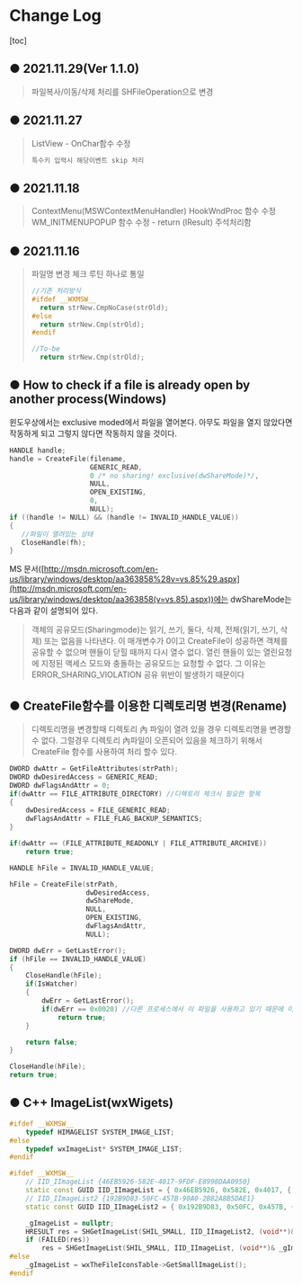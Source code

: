 # Change Log

[toc]

## ● 2021.11.29(Ver 1.1.0)

> 파일복사/이동/삭제 처리를 SHFileOperation으로 변경



## ● 2021.11.27

> ListView - OnChar함수 수정
>
>    ``` markdown
>    특수키 입력시 해당이벤트 skip 처리
>    ```



## ● 2021.11.18

> ContextMenu(MSWContextMenuHandler) HookWndProc 함수 수정
> WM_INITMENUPOPUP 함수 수정 - return (lResult) 주석처리함



## ● 2021.11.16

> 파일명 변경 체크 루틴 하나로 통일
>
> ```c++
> //기존 처리방식
> #ifdef __WXMSW__
> 	return strNew.CmpNoCase(strOld);
> #else
> 	return strNew.Cmp(strOld);
> #endif
> 
> //To-be
> 	return strNew.Cmp(strOld);
> ```



## ● How to check if a file is already open by another process(Windows)

윈도우상에서는 exclusive moded에서 파일을 열어본다.
아무도 파일을 열지 않았다면 작동하게 되고 그렇지 않다면 작동하지 않을 것이다.

```c++
HANDLE handle;
handle = CreateFile(filename, 
                    GENERIC_READ, 
                    0 /* no sharing! exclusive(dwShareMode)*/, 
                    NULL, 
                    OPEN_EXISTING, 
                    0, 
                    NULL);
if ((handle != NULL) && (handle != INVALID_HANDLE_VALUE))
{
   //파일이 열려있는 상태
   CloseHandle(fh);
}
```

MS 문서([http://msdn.microsoft.com/en-us/library/windows/desktop/aa363858%28v=vs.85%29.aspx](http://msdn.microsoft.com/en-us/library/windows/desktop/aa363858(v=vs.85).aspx))에는 dwShareMode는 다음과 같이 설명되어 있다.

> 객체의 공유모드(Sharingmode)는 읽기, 쓰기, 둘다, 삭제, 전체(읽기, 쓰기, 삭제) 또는 없음을 나타낸다.
> 이 매개변수가 0이고 CreateFile이 성공하면 객체를 공유할 수 없으며 핸들이 닫힐 때까지 다시 열수 없다.
> 열린 핸들이 있는 열린요청에 지정된 액세스 모드와 충돌하는 공유모드는 요청할 수 없다. 그 이유는  ERROR_SHARING_VIOLATION 공유 위반이 발생하기 때문이다

## ● CreateFile함수를 이용한 디렉토리명 변경(Rename)

> 디렉토리명을 변경할때 디렉토리 內 파일이 열려 있을 경우 디렉토리명을 변경할 수 없다.
> 그럴경우 디렉토리 內파일이 오픈되어 있음을 체크하기 위해서 CreateFile 함수를 사용하여 처리 할수 있다.

```c++
DWORD dwAttr = GetFileAttributes(strPath);
DWORD dwDesiredAccess = GENERIC_READ;
DWORD dwFlagsAndAttr = 0;
if(dwAttr == FILE_ATTRIBUTE_DIRECTORY) //디렉토리 체크시 필요한 항목
{
	dwDesiredAccess = FILE_GENERIC_READ;
	dwFlagsAndAttr = FILE_FLAG_BACKUP_SEMANTICS;
}

if(dwAttr == (FILE_ATTRIBUTE_READONLY | FILE_ATTRIBUTE_ARCHIVE))
	return true;

HANDLE hFile = INVALID_HANDLE_VALUE;

hFile = CreateFile(strPath,
				   dwDesiredAccess,
                   dwShareMode,
                   NULL,
                   OPEN_EXISTING,
                   dwFlagsAndAttr,
                   NULL);

DWORD dwErr = GetLastError();
if (hFile == INVALID_HANDLE_VALUE)
{
	CloseHandle(hFile);
	if(IsWatcher)
	{
		dwErr = GetLastError();
		if(dwErr == 0x0020) //다른 프로세스에서 이 파일을 사용하고 있기 때문에 이 파일을 액세스할 수 없습니다.(잘라내기가 아닌경우 체크)
			return true;
	}

	return false;
}

CloseHandle(hFile);
return true;
```



## ● C++ ImageList(wxWigets)

```c++
#ifdef __WXMSW__
	typedef HIMAGELIST SYSTEM_IMAGE_LIST;
#else
	typedef wxImageList* SYSTEM_IMAGE_LIST;
#endif

#ifdef __WXMSW__
	// IID_IImageList {46EB5926-582E-4017-9FDF-E8998DAA0950}
	static const GUID IID_IImageList = { 0x46EB5926, 0x582E, 0x4017, { 0x9F, 0xDF, 0xE8, 0x99, 0x8D, 0xAA, 0x9, 0x50 } };
	// IID_IImageList2 {192B9D83-50FC-457B-90A0-2B82A8B5DAE1}
	static const GUID IID_IImageList2 = { 0x192B9D83, 0x50FC, 0x457B, { 0x90, 0xA0, 0x2B, 0x82, 0xA8, 0xB5, 0xDA, 0xE1 } };

	_gImageList = nullptr;
	HRESULT res = SHGetImageList(SHIL_SMALL, IID_IImageList2, (void**)& _gImageList);
	if (FAILED(res))
		res = SHGetImageList(SHIL_SMALL, IID_IImageList, (void**)& _gImageList);
#else
	_gImageList = wxTheFileIconsTable->GetSmallImageList();
#endif
```

